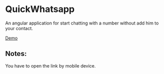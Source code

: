 # QuickWhatsapp
An angular application for start chatting with a number without add him to your contact.

[Demo](https://quickwhatsapp-9d284.firebaseapp.com/)

## Notes:
You have to open the link by mobile device.


